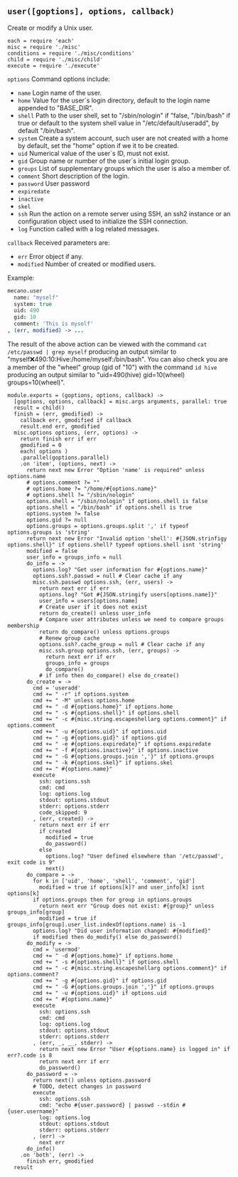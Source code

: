 
`user([goptions], options, callback)`
--------------------------------------

Create or modify a Unix user.

    each = require 'each'
    misc = require './misc'
    conditions = require './misc/conditions'
    child = require './misc/child'
    execute = require './execute'

`options`           Command options include:

*   `name`          Login name of the user.   
*   `home`          Value for the user´s login directory, default to the login name appended to "BASE_DIR".   
*   `shell`         Path to the user shell, set to "/sbin/nologin" if "false,
                    "/bin/bash" if true or default to the system shell value in
                    "/etc/default/useradd", by default "/bin/bash".   
*   `system`        Create a system account, such user are not created with a home by default, set the "home" option if we it to be created.   
*   `uid`           Numerical value of the user´s ID, must not exist.   
*   `gid`           Group name or number of the user´s initial login group.   
*   `groups`        List of supplementary groups which the user is also a member of.   
*   `comment`       Short description of the login.   
*   `password`      User password
*   `expiredate`    
*   `inactive`      
*   `skel`          
*   `ssh`           Run the action on a remote server using SSH, an ssh2 instance or an configuration object used to initialize the SSH connection.   
*   `log`           Function called with a log related messages.   

`callback`          Received parameters are:

*   `err`           Error object if any.
*   `modified`      Number of created or modified users.

Example:

```coffee
mecano.user
  name: "myself"
  system: true
  uid: 490
  gid: 10
  comment: 'This is myself'
, (err, modified) -> ...
```

The result of the above action can be viewed with the command
`cat /etc/passwd | grep myself` producing an output similar to
"myself:x:490:10:Hive:/home/myself:/bin/bash". You can also check you are a
member of the "wheel" group (gid of "10") with the command `id hive` producing
an output similar to "uid=490(hive) gid=10(wheel) groups=10(wheel)".

    module.exports = (goptions, options, callback) ->
      [goptions, options, callback] = misc.args arguments, parallel: true
      result = child()
      finish = (err, gmodified) ->
        callback err, gmodified if callback
        result.end err, gmodified
      misc.options options, (err, options) ->
        return finish err if err
        gmodified = 0
        each( options )
        .parallel(goptions.parallel)
        .on 'item', (options, next) ->
          return next new Error "Option 'name' is required" unless options.name
          # options.comment ?= ""
          # options.home ?= "/home/#{options.name}"
          # options.shell ?= "/sbin/nologin"
          options.shell = "/sbin/nologin" if options.shell is false
          options.shell = "/bin/bash" if options.shell is true
          options.system ?= false
          options.gid ?= null
          options.groups = options.groups.split ',' if typeof options.groups is 'string'
          return next new Error "Invalid option 'shell': #{JSON.strinfigy options.shell}" if options.shell? typeof options.shell isnt 'string'
          modified = false
          user_info = groups_info = null
          do_info = ->
            options.log? "Get user information for #{options.name}"
            options.ssh?.passwd = null # Clear cache if any 
            misc.ssh.passwd options.ssh, (err, users) ->
              return next err if err
              options.log? "Got #{JSON.stringify users[options.name]}"
              user_info = users[options.name]
              # Create user if it does not exist
              return do_create() unless user_info
              # Compare user attributes unless we need to compare groups membership
              return do_compare() unless options.groups
              # Renew group cache
              options.ssh?.cache_group = null # Clear cache if any
              misc.ssh.group options.ssh, (err, groups) ->
                return next err if err
                groups_info = groups
                do_compare()
              # if info then do_compare() else do_create()
          do_create = ->
            cmd = 'useradd'
            cmd += " -r" if options.system
            cmd += " -M" unless options.home
            cmd += " -d #{options.home}" if options.home
            cmd += " -s #{options.shell}" if options.shell
            cmd += " -c #{misc.string.escapeshellarg options.comment}" if options.comment
            cmd += " -u #{options.uid}" if options.uid
            cmd += " -g #{options.gid}" if options.gid
            cmd += " -e #{options.expiredate}" if options.expiredate
            cmd += " -f #{options.inactive}" if options.inactive
            cmd += " -G #{options.groups.join ','}" if options.groups
            cmd += " -k #{options.skel}" if options.skel
            cmd += " #{options.name}"
            execute
              ssh: options.ssh
              cmd: cmd
              log: options.log
              stdout: options.stdout
              stderr: options.stderr
              code_skipped: 9
            , (err, created) ->
              return next err if err
              if created
                modified = true
                do_password()
              else
                options.log? "User defined elsewhere than '/etc/passwd', exit code is 9"
                next()
          do_compare = ->
            for k in ['uid', 'home', 'shell', 'comment', 'gid']
              modified = true if options[k]? and user_info[k] isnt options[k]
            if options.groups then for group in options.groups
              return next err "Group does not exist: #{group}" unless groups_info[group]
              modified = true if groups_info[group].user_list.indexOf(options.name) is -1
            options.log? "Did user information changed: #{modified}"
            if modified then do_modify() else do_password()
          do_modify = ->
            cmd = 'usermod'
            cmd += " -d #{options.home}" if options.home
            cmd += " -s #{options.shell}" if options.shell
            cmd += " -c #{misc.string.escapeshellarg options.comment}" if options.comment?
            cmd += " -g #{options.gid}" if options.gid
            cmd += " -G #{options.groups.join ','}" if options.groups
            cmd += " -u #{options.uid}" if options.uid
            cmd += " #{options.name}"
            execute
              ssh: options.ssh
              cmd: cmd
              log: options.log
              stdout: options.stdout
              stderr: options.stderr
            , (err, _, __, stderr) ->
              return next new Error "User #{options.name} is logged in" if err?.code is 8
              return next err if err
              do_password()
          do_password = ->
            return next() unless options.password
            # TODO, detect changes in password
            execute
              ssh: options.ssh
              cmd: "echo #{user.password} | passwd --stdin #{user.username}"
              log: options.log
              stdout: options.stdout
              stderr: options.stderr
            , (err) ->
              next err
          do_info()
        .on 'both', (err) ->
          finish err, gmodified
      result